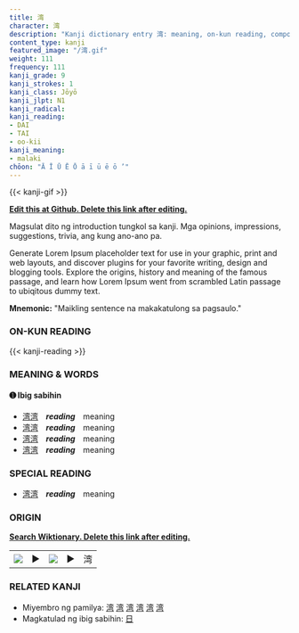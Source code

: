 ```yaml
---
title: 湾
character: 湾
description: "Kanji dictionary entry 湾: meaning, on-kun reading, compounds, origin, related kanji"
content_type: kanji
featured_image: "/湾.gif"
weight: 111
frequency: 111
kanji_grade: 9
kanji_strokes: 1
kanji_class: Jōyō
kanji_jlpt: N1
kanji_radical: 
kanji_reading: 
- DAI
- TAI
- oo-kii
kanji_meaning:
- malaki
chōon: "Ā Ī Ū Ē Ō ā ī ū ē ō ’"
---
```

[//]: # (Don't edit the line below. Kanji animated GIF code is automatically generated.)
{{< kanji-gif >}}

[//]: # (Edit below this line.)

**[Edit this at Github. Delete this link after editing.](https://github.com/tim0g/tim/tree/main/content/kanji/湾/index.md)**

Magsulat dito ng introduction tungkol sa kanji. Mga opinions, impressions, suggestions, trivia, ang kung ano-ano pa.

Generate Lorem Ipsum placeholder text for use in your graphic, print and web layouts, and discover plugins for your favorite writing, design and blogging tools. Explore the origins, history and meaning of the famous passage, and learn how Lorem Ipsum went from scrambled Latin passage to ubiqitous dummy text.
 
**Mnemonic:** "Maikling sentence na makakatulong sa pagsaulo."

### ON-KUN READING

[//]: # (Don't edit the line below. ON-KUN READING code is automatically generated.)
{{< kanji-reading >}}

### MEANING & WORDS

#### ➊ **Ibig sabihin**
  - [湾](../湾)[湾](../湾)　***reading***　meaning
  - [湾](../湾)[湾](../湾)　***reading***　meaning
  - [湾](../湾)[湾](../湾)　***reading***　meaning
  - [湾](../湾)[湾](../湾)　***reading***　meaning

### SPECIAL READING
  - [湾](../湾)[湾](../湾)　***reading***　meaning

### ORIGIN

**[Search Wiktionary. Delete this link after editing.](https://wiktionary.org/wiki/湾)**
<table class="kanji-table"><tr><td>
<img src="60px-湾-bronze.svg.png">
</td><td>▶</td><td>
<img src="60px-湾-oracle.svg.png">
</td><td>▶</td>
<td class="kanji-origin">湾</td>
</tr></table>

### RELATED KANJI
- Miyembro ng pamilya: [湾](../湾) [湾](../湾) [湾](../湾) [湾](../湾) [湾](../湾) [湾](../湾)
- Magkatulad ng ibig sabihin: [日](../日)
